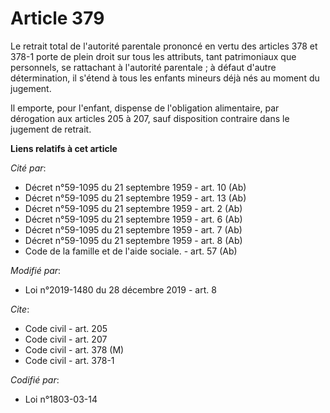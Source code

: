 # Article 379

Le retrait total de l'autorité parentale prononcé en vertu des articles 378 et 378-1 porte de plein droit sur tous les
attributs, tant patrimoniaux que personnels, se rattachant à l'autorité parentale ; à défaut d'autre détermination, il
s'étend à tous les enfants mineurs déjà nés au moment du jugement. 

Il emporte, pour l'enfant, dispense de l'obligation alimentaire, par dérogation aux articles 205 à 207, sauf disposition
contraire dans le jugement de retrait.

**Liens relatifs à cet article**

_Cité par_:

  - Décret n°59-1095 du 21 septembre 1959 - art. 10 (Ab)
  - Décret n°59-1095 du 21 septembre 1959 - art. 13 (Ab)
  - Décret n°59-1095 du 21 septembre 1959 - art. 2 (Ab)
  - Décret n°59-1095 du 21 septembre 1959 - art. 6 (Ab)
  - Décret n°59-1095 du 21 septembre 1959 - art. 7 (Ab)
  - Décret n°59-1095 du 21 septembre 1959 - art. 8 (Ab)
  - Code de la famille et de l'aide sociale. - art. 57 (Ab)

_Modifié par_:

  - Loi n°2019-1480 du 28 décembre 2019 - art. 8

_Cite_:

  - Code civil - art. 205
  - Code civil - art. 207
  - Code civil - art. 378 (M)
  - Code civil - art. 378-1

_Codifié par_:

  - Loi n°1803-03-14
